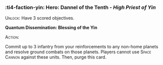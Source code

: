 ### :ti4-faction-yin: **Hero**: Dannel of the Tenth - _High Priest of Yin_

<span style="font-variant:small-caps;">Unlock</span>: Have 3 scored objectives.

**Quantum Dissemination: Blessing of the Yin**

<span style="font-variant:small-caps;"><span style="font-variant:small-caps;">Action:</span></span>

Commit up to 3 infantry from your reinforcements to any non-home planets and resolve ground combats on those planets. Players cannot use <span style="font-variant:small-caps;">Space Cannon</span> against these units. Then, purge this card.
